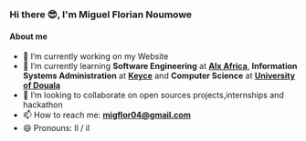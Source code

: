 ### Hi there &#x1F60E;, I'm Miguel Florian Noumowe


#### About me
- 🔭 I’m currently working on my Website
- 🌱 I’m currently learning **Software Engineering** at [**Alx Africa**](https://www.alxafrica.com/), **Information Systems Administration** at [**Keyce**](https://keyce.fr/ecole-keyce/open-it/) and **Computer Science** at [**University of Douala**](https://www.univ-douala.cm/) 
- 👯 I’m looking to collaborate on open sources projects,internships and hackathon
- 📫 How to reach me: **migflor04@gmail.com**
- 😄 Pronouns: Il / il

<!--Here are some ideas to get you started:
- 🔭 I’m currently working on my website
- 🌱 I’m currently learning Software Engineering at Alx Africa,Information Systems Administration At Keyce and Science Computer at University of Douala 
- 👯 I’m looking to collaborate on open sources projects,internships and hackathon
- 🤔 I’m looking for help with ...
- 💬 Ask me about : ..
- 📫 How to reach me: migflor04@gmail.com
- 😄 Pronouns: Il / il
- ⚡ Fun fact: ...
- -->

